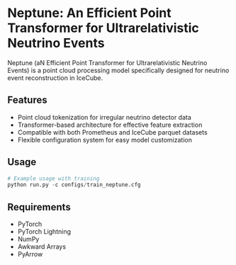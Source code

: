 # Neptune: An Efficient Point Transformer for Ultrarelativistic Neutrino Events

Neptune (aN Efficient Point Transformer for Ultrarelativistic Neutrino Events) is a point cloud processing model specifically designed for neutrino event reconstruction in IceCube.

## Features

- Point cloud tokenization for irregular neutrino detector data
- Transformer-based architecture for effective feature extraction
- Compatible with both Prometheus and IceCube parquet datasets
- Flexible configuration system for easy model customization

## Usage

```python
# Example usage with training
python run.py -c configs/train_neptune.cfg
```

## Requirements

- PyTorch
- PyTorch Lightning
- NumPy
- Awkward Arrays
- PyArrow 